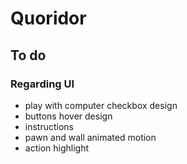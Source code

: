 # Quoridor

## To do

### Regarding UI

* play with computer checkbox design
* buttons hover design
* instructions
* pawn and wall animated motion
* action highlight